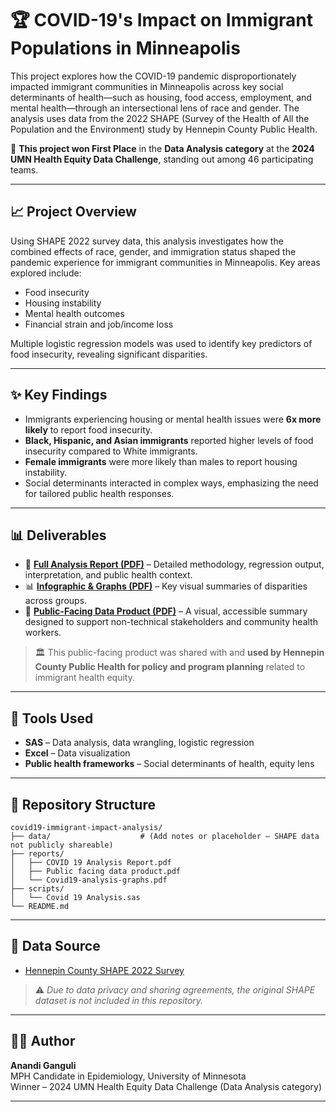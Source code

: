 # 🏆 COVID-19's Impact on Immigrant Populations in Minneapolis

This project explores how the COVID-19 pandemic disproportionately impacted immigrant communities in Minneapolis across key social determinants of health—such as housing, food access, employment, and mental health—through an intersectional lens of race and gender. The analysis uses data from the 2022 SHAPE (Survey of the Health of All the Population and the Environment) study by Hennepin County Public Health.

📌 **This project won First Place** in the **Data Analysis category** at the **2024 UMN Health Equity Data Challenge**, standing out among 46 participating teams.

---

## 📈 Project Overview

Using SHAPE 2022 survey data, this analysis investigates how the combined effects of race, gender, and immigration status shaped the pandemic experience for immigrant communities in Minneapolis. Key areas explored include:

- Food insecurity
- Housing instability
- Mental health outcomes
- Financial strain and job/income loss

Multiple logistic regression models was used to identify key predictors of food insecurity, revealing significant disparities.

---

## ✨ Key Findings

- Immigrants experiencing housing or mental health issues were **6x more likely** to report food insecurity.
- **Black, Hispanic, and Asian immigrants** reported higher levels of food insecurity compared to White immigrants.
- **Female immigrants** were more likely than males to report housing instability.
- Social determinants interacted in complex ways, emphasizing the need for tailored public health responses.

---

## 📊 Deliverables

- 📄 **[Full Analysis Report (PDF)](./reports/COVID%2019%20Analysis%20Report.pdf)** – Detailed methodology, regression output, interpretation, and public health context.
- 📊 **[Infographic & Graphs (PDF)](./reports/Covid19-analysis-graphs.pdf)** – Key visual summaries of disparities across groups.
- 📣 **[Public-Facing Data Product (PDF)](./reports/Public%20facing%20data%20product.pdf)** – A visual, accessible summary designed to support non-technical stakeholders and community health workers.


> 🏛️ This public-facing product was shared with and **used by Hennepin County Public Health for policy and program planning** related to immigrant health equity.

---

## 🧪 Tools Used

- **SAS** – Data analysis, data wrangling, logistic regression
- **Excel** – Data visualization
- **Public health frameworks** – Social determinants of health, equity lens

---

## 📁 Repository Structure

```
covid19-immigrant-impact-analysis/
├── data/                    # (Add notes or placeholder — SHAPE data not publicly shareable)
├── reports/
│   ├── COVID 19 Analysis Report.pdf
│   ├── Public facing data product.pdf
│   └── Covid19-analysis-graphs.pdf
├── scripts/
│   └── Covid 19 Analysis.sas
└── README.md
```

---

## 📎 Data Source

- [Hennepin County SHAPE 2022 Survey](https://www.hennepin.us/your-government/research-data/shape-surveys)

> ⚠️ *Due to data privacy and sharing agreements, the original SHAPE dataset is not included in this repository.*

---

## 🙋‍♀️ Author

**Anandi Ganguli**  
MPH Candidate in Epidemiology, University of Minnesota  
Winner – 2024 UMN Health Equity Data Challenge (Data Analysis category)

---





